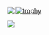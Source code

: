 
[![trophy](https://github-profile-trophy.vercel.app/?username=ioridev&theme=onedark&row=2&column=3)](https://github.com/ryo-ma/github-profile-trophy)<a href="https://github.com/anuraghazra/github-readme-stats">
  <img align="left" src="https://github-readme-stats.vercel.app/api/top-langs/?username=ioridev&theme=dracula" />
</a>
  
  
<a href="https://github.com/anuraghazra/github-readme-stats">
  <img align="left" src="https://github-readme-stats.vercel.app/api?username=ioridev&count_private=true&show_icons=true&theme=dracula" />
</a>
